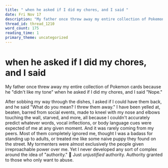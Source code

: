 ```yaml
---
title: " when he asked if I did my chores, and I said "
date: Fri Nov 17
description: "My father once threw away my entire collection of Pokemon cards because he 'didn't like my tone' when he asked if I did my chores, and I said 'Nope.'"
thread_id: thread_1210
word_count: 175
reading_time: 1
primary_theme: uncategorized
---
```


#  when he asked if I did my chores, and I said 

My father once threw away my entire collection of Pokemon cards because he "didn't like my tone" when he asked if I did my chores, and I said "Nope."

After sobbing my way through the dishes, I asked if I could have them back, and he said "What do you mean? I threw them away." I have been yelled at, beaten, barred from social events, made to kneel with my nose and elbows touching the wall, starved, and more, all because I couldn't accurately predict whatever words, vocal inflections, or body language cues were expected of me at any given moment. And it was rarely coming from my peers. Most of them completely ignored me, thought I was a badass for standing up to adults, or treated me like some naive puppy they found on the street. My tormenters were almost exclusively the people given irreproachable power over me. Yet I never developed any sort of complex around the idea of "authority." 🤔 Just *unjustified* authority. Authority granted to those who only want to abuse.